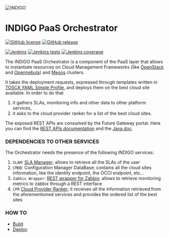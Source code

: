 ![INDIGO](https://pbs.twimg.com/media/Cldr8SHWYAA0JbY.png)

INDIGO PaaS Orchestrator
============================


[![GitHub license](https://img.shields.io/github/license/indigo-dc/orchestrator.svg?maxAge=2592000&style=flat-square)](https://github.com/indigo-dc/orchestrator/blob/master/LICENSE)
[![GitHub release](https://img.shields.io/github/release/indigo-dc/orchestrator.svg?maxAge=2592000&style=flat-square)](https://github.com/indigo-dc/orchestrator/releases/latest)

[![Jenkins](https://img.shields.io/jenkins/s/https/ci.cloud.reply.eu/job/INDIGO/orchestrator-unittest-master.svg?maxAge=2592000&style=flat-square)](https://ci.cloud.reply.eu/job/INDIGO/job/orchestrator-unittest-master/)
[![Jenkins tests](https://img.shields.io/jenkins/t/https/ci.cloud.reply.eu/job/INDIGO/orchestrator-unittest-master.svg?maxAge=2592000&style=flat-square)](https://ci.cloud.reply.eu/job/INDIGO/job/orchestrator-unittest-master/)
[![Jenkins coverage](https://img.shields.io/jenkins/c/https/ci.cloud.reply.eu/job/INDIGO/orchestrator-coverage-master.svg?maxAge=2592000&style=flat-square)](https://ci.cloud.reply.eu/job/INDIGO/job/orchestrator-coverage-master/)


The INDIGO PaaS Orchestrator is a component of the PaaS layer that allows to instantiate resources on Cloud Management Frameworks (like [OpenStack](https://www.openstack.org/) and [Opennebula](http://opennebula.org/)) and [Mesos](http://mesos.apache.org/) clusters.

It takes the deployment requests, expressed through templates written in [TOSCA YAML Simple Profile](http://docs.oasis-open.org/tosca/TOSCA-Simple-Profile-YAML/v1.0/TOSCA-Simple-Profile-YAML-v1.0.html), and deploys them on the best cloud site available. In order to do that
 1. it gathers SLAs, monitoring info and other data to other platform services,
 2. it asks to the cloud provider ranker for a list of the best cloud sites.

The exposed REST APIs are consumed by the Future Gateway portal.
Here you can find the [REST APIs documentation](http://indigo-dc.github.io/orchestrator/restdocs/) and the [Java doc](http://indigo-dc.github.io/orchestrator/apidocs/).

### DEPENDENCIES TO OTHER SERVICES

The Orchestrator needs the presence of the following INDIGO services:

 1. `SLAM`: [SLA Manager](https://indigo-dc.gitbooks.io/slam/content); allows to retrieve all the SLAs of the user
 2. `CMDB`: Configuration Manager DataBase; contains all the cloud sites information, like the identity endpoint, the OCCI endpoint, etc...
 3. `Zabbix Wrapper`: [REST wrapper for Zabbix](https://indigo-dc.gitbooks.io/monitoring/content#1-zabbix-wrapper); allows to retrieve monitoring metrics to zabbix through a REST interface
 4. `CPR` [Cloud Provider Ranker](https://www.gitbook.com/book/indigo-dc/cloud-provider-ranker/content); it receives all the information retrieved from the aforementioned services and provides the ordered list of the best sites

### HOW TO
* [Build](gitbook/how_to_build.md)
* [Deploy](gitbook/how_to_deploy.md)
